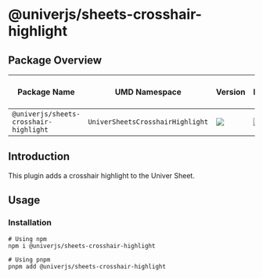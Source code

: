 # @univerjs/sheets-crosshair-highlight

## Package Overview

| Package Name | UMD Namespace | Version | License | Downloads | Contains CSS | Contains i18n locales |
| --- | --- | --- | --- | --- | :---: | :---: |
| `@univerjs/sheets-crosshair-highlight` | `UniverSheetsCrosshairHighlight` | [![][npm-version-shield]][npm-version-link] | ![][npm-license-shield] | ![][npm-downloads-shield] | ⭕️ | ⭕️ |

## Introduction

This plugin adds a crosshair highlight to the Univer Sheet.

## Usage

### Installation

```shell
# Using npm
npm i @univerjs/sheets-crosshair-highlight

# Using pnpm
pnpm add @univerjs/sheets-crosshair-highlight
```

<!-- Links -->
[npm-version-shield]: https://img.shields.io/npm/v/@univerjs/sheets-crosshair-highlight?style=flat-square
[npm-version-link]: https://npmjs.com/package/@univerjs/sheets-crosshair-highlight
[npm-license-shield]: https://img.shields.io/npm/l/@univerjs/sheets-crosshair-highlight?style=flat-square
[npm-downloads-shield]: https://img.shields.io/npm/dm/@univerjs/sheets-crosshair-highlight?style=flat-square

